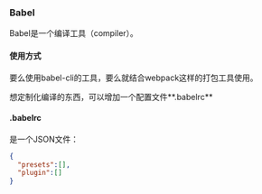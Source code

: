 ### Babel

Babel是一个编译工具（compiler）。

#### 使用方式

要么使用babel-cli的工具，要么就结合webpack这样的打包工具使用。

想定制化编译的东西，可以增加一个配置文件**.babelrc**

#### .babelrc

是一个JSON文件：

```JSON
{
  "presets":[],
  "plugin":[]
}
```




